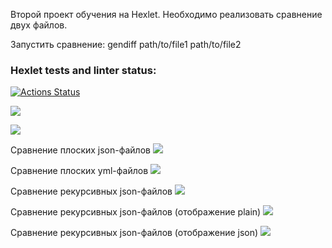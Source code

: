 Второй проект обучения на Hexlet.
Необходимо реализовать сравнение двух файлов.

Запустить сравнение:
gendiff path/to/file1 path/to/file2

### Hexlet tests and linter status:
[![Actions Status](https://github.com/al-ov73/python-project-50/workflows/hexlet-check/badge.svg)](https://github.com/al-ov73/python-project-50/actions)

<a href="https://codeclimate.com/github/al-ov73/python-project-50/maintainability"><img src="https://api.codeclimate.com/v1/badges/fa896847baac9501bc51/maintainability" /></a>

<a href="https://codeclimate.com/github/al-ov73/python-project-50/test_coverage"><img src="https://api.codeclimate.com/v1/badges/fa896847baac9501bc51/test_coverage" /></a>

Сравнение плоских json-файлов
<a href="https://asciinema.org/a/610652" target="_blank"><img src="https://asciinema.org/a/610652.svg" /></a>

Сравнение плоских yml-файлов
<a href="https://asciinema.org/a/611102" target="_blank"><img src="https://asciinema.org/a/611102.svg" /></a>

Сравнение рекурсивных json-файлов
<a href="https://asciinema.org/a/611468" target="_blank"><img src="https://asciinema.org/a/611468.svg" /></a>

Сравнение рекурсивных json-файлов (отображение plain)
<a href="https://asciinema.org/a/611565" target="_blank"><img src="https://asciinema.org/a/611565.svg" /></a>

Сравнение рекурсивных json-файлов (отображение json)
<a href="https://asciinema.org/a/611637" target="_blank"><img src="https://asciinema.org/a/611637.svg" /></a>